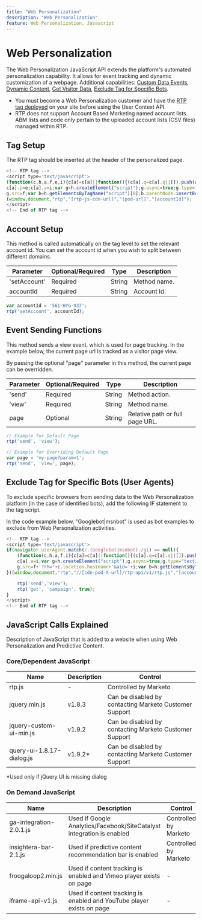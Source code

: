 ```yaml
---
title: "Web Personalization"
description: "Web Personalization"
feature: Web Personalization, Javascript
---
```


# Web Personalization

The Web Personalization JavaScript API extends the platform's automated personalization capability. It allows for event tracking and dynamic customization of a webpage. Additional capabilities: [Custom Data Events](custom-data-events.md), [Dynamic Content](web-personalization.md), [Get Visitor Data](get-visitor-data.md), [Exclude Tag for Specific Bots](#exclude_tag_for_specific_bots).

- You must become a Web Personalization customer and have the [RTP tag deployed](https://experienceleague.adobe.com/en/docs/marketo/using/product-docs/web-personalization/rtp-tag-implementation/deploy-the-rtp-javascript) on your site before using the User Context API.
- RTP does not support Account Based Marketing named account lists. ABM lists and code only pertain to the uploaded account lists (CSV files) managed within RTP.

## Tag Setup

The RTP tag should be inserted at the header of the personalized page.

```javascript
<!-- RTP tag --> 
<script type='text/javascript'>
(function(c,h,a,f,e,i){c[a]=c[a]||function(){(c[a].q=c[a].q||[]).push(arguments)};
c[a].p=e;c[a].a=i;var g=h.createElement("script");g.async=true;g.type="text/javascript";
g.src=f;var b=h.getElementsByTagName("script")[0];b.parentNode.insertBefore(g,b)})
(window,document,"rtp","[rtp-js-cdn-url]","[pod-url]","[accountId]");
</script>
<!-- End of RTP tag -->
```

## Account Setup

This method is called automatically on the tag level to set the relevant account id. You can set the account id when you wish to split between different domains.

| Parameter    | Optional/Required | Type   | Description  |
|--------------|-------------------|--------|--------------|
| 'setAccount' | Required          | String | Method name. |
| accountId    | Required          | String | Account Id. |


```javascript
var accountId = '561-HYG-937';
rtp('setAccount', accountId);
```

## Event Sending Functions

This method sends a view event, which is used for page tracking. In the example below, the current page url is tracked as a visitor page view.

By passing the optional "page" parameter in this method, the current page can be overridden.

| Parameter | Optional/Required | Type   | Description                     |
|-----------|-------------------|--------|---------------------------------|
| 'send'    | Required          | String | Method action.                 |
| 'view'    | Required          | String | Method name.                   |
| page      | Optional          | String | Relative path or full page URL. |


```javascript
// Example for Default Page
rtp('send', 'view');

// Example for Overriding Default Page
var page = 'my-page?param=1';
rtp('send', 'view', page);
```

## Exclude Tag for Specific Bots (User Agents)

To exclude specific browsers from sending data to the Web Personalization platform (in the case of identified bots), add the following IF statement to the tag script.

In the code example below, "Googlebot|msnbot" is used as bot examples to exclude from Web Personalization activities.

```javascript
<!-- RTP tag --> 
<script type='text/javascript'>
if(navigator.userAgent.match(/.(Googlebot|msnbot)./gi) == null){
    (function(c,h,a,f,i){c[a]=c[a]||function(){(c[a].q=c[a].q||[]).push(arguments)};
    c[a].a=i;var g=h.createElement("script");g.async=true;g.type="text/javascript";
    g.src=f+'?rh='+c.location.hostname+'&aid='+i;var b=h.getElementsByTagName("script")[0];b.parentNode.insertBefore(g,b);
})(window,document,"rtp","//[cdn-pod-X-url]/rtp-api/v1/rtp.js","[accountId]");

    rtp('send','view');
    rtp('get', 'campaign', true);
}
</script>
<!-- End of RTP tag -->
```

## JavaScript Calls Explained

Description of JavaScript that is added to a website when using Web Personalization and Predictive Content.

### Core/Dependent JavaScript

| Name                      | Description | Control                                                |
|---------------------------|-------------|--------------------------------------------------------|
| rtp.js                    | -           | Controlled by Marketo                                  |
| jquery.min.js             | v1.8.3      | Can be disabled by contacting Marketo Customer Support |
| jquery-custom-ui-min.js   | v1.9.2      | Can be disabled by contacting Marketo Customer Support |
| query-ui-1.8.17-dialog.js | v1.9.2*     | Can be disabled by contacting Marketo Customer Support |


*Used only if jQuery UI is missing dialog

### On Demand JavaScript

| Name                    | Description                                                           | Control               |
|-------------------------|-----------------------------------------------------------------------|-----------------------|
| ga-integration-2.0.1.js | Used if Google Analytics/Facebook/SiteCatalyst integration is enabled | Controlled by Marketo |
| insightera-bar-2.1.js   | Used if predictive content recommendation bar is enabled              | Controlled by Marketo |
| froogaloop2.min.js      | Used if content tracking is enabled and Vimeo player exists on page   | -                     |
| iframe-api-v1.js        | Used if content tracking is enabled and YouTube player exists on page | -                     |
                 